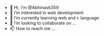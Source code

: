 - 👋 Hi, I’m @Abhinavk359
- 👀 I’m interested in web development
- 🌱 I’m currently learning web and c language
- 💞️ I’m looking to collaborate on ...
- 📫 How to reach me ...

<!---
Abhinavk359/Abhinavk359 is a ✨ special ✨ repository because its `README.md` (this file) appears on your GitHub profile.
You can click the Preview link to take a look at your changes.
--->
